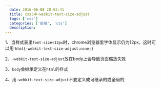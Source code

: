 ```yaml
---
  date: 2016-06-08 20:02:41
  title: css3中-webkit-text-size-adjust
  tags: ['css']
  categories: ['前端', 'css']
  description:
---
```


1、当样式表里`font-size<12px`时，chrome浏览器里字体显示仍为12px，这时可以用 `html{-webkit-text-size-adjust:none;}`

2、`-webkit-text-size-adjust`放在body上会导致页面缩放失效

3、`body`会继承定义在`html`的样式

4、用`-webkit-text-size-adjust`不要定义成可继承的或全局的


